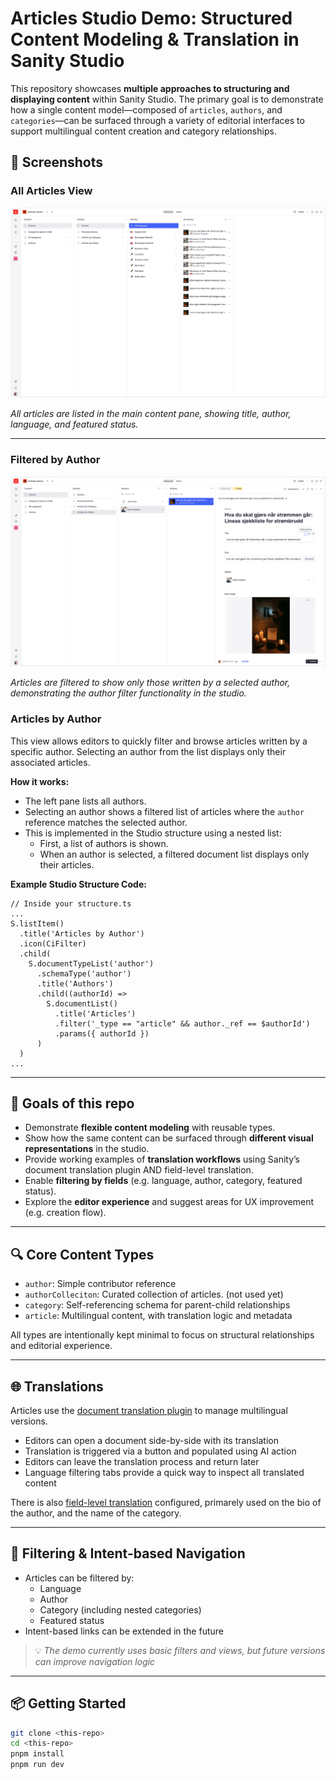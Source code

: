 # Articles Studio Demo: Structured Content Modeling & Translation in Sanity Studio

This repository showcases **multiple approaches to structuring and displaying content** within Sanity Studio. The primary goal is to demonstrate how a single content model—composed of `articles`, `authors`, and `categories`—can be surfaced through a variety of editorial interfaces to support multilingual content creation and category relationships.


## 📸 Screenshots

### All Articles View

![All Articles in Sanity Studio](./public/all-articles.png)

*All articles are listed in the main content pane, showing title, author, language, and featured status.*

---

### Filtered by Author

![Articles Filtered by Author](./public/filtered-articles-by-author.png)

*Articles are filtered to show only those written by a selected author, demonstrating the author filter functionality in the studio.*

### Articles by Author

This view allows editors to quickly filter and browse articles written by a specific author. Selecting an author from the list displays only their associated articles.

**How it works:**
- The left pane lists all authors.
- Selecting an author shows a filtered list of articles where the `author` reference matches the selected author.
- This is implemented in the Studio structure using a nested list:  
  - First, a list of authors is shown.
  - When an author is selected, a filtered document list displays only their articles.

**Example Studio Structure Code:**
```
// Inside your structure.ts
...
S.listItem()
  .title('Articles by Author')
  .icon(CiFilter)
  .child(
    S.documentTypeList('author')
      .schemaType('author')
      .title('Authors')
      .child((authorId) =>
        S.documentList()
          .title('Articles')
          .filter('_type == "article" && author._ref == $authorId')
          .params({ authorId })
      )
  )
...
```








---

## 🎯 Goals of this repo

- Demonstrate **flexible content modeling** with reusable types.
- Show how the same content can be surfaced through **different visual representations** in the studio.
- Provide working examples of **translation workflows** using Sanity’s document translation plugin AND field-level translation.
- Enable **filtering by fields** (e.g. language, author, category, featured status).
- Explore the **editor experience** and suggest areas for UX improvement (e.g. creation flow).

---

## 🔍 Core Content Types

- `author`: Simple contributor reference
- `authorColleciton`: Curated collection of articles. (not used yet)
- `category`: Self-referencing schema for parent-child relationships
- `article`: Multilingual content, with translation logic and metadata

All types are intentionally kept minimal to focus on structural relationships and editorial experience.

---

## 🌐 Translations

Articles use the [document translation plugin](https://www.sanity.io/plugins/document-internationalization) to manage multilingual versions.

- Editors can open a document side-by-side with its translation
- Translation is triggered via a button and populated using AI action
- Editors can leave the translation process and return later
- Language filtering tabs provide a quick way to inspect all translated content

There is also [field-level translation](https://www.sanity.io/plugins/internationalized-array) configured, primarely used on the bio of the author, and the name of the category.

---

## 🧭 Filtering & Intent-based Navigation

- Articles can be filtered by:
  - Language
  - Author
  - Category (including nested categories)
  - Featured status
- Intent-based links can be extended in the future 

> 💡 _The demo currently uses basic filters and views, but future versions can improve navigation logic_

---


## 📦 Getting Started

```bash
git clone <this-repo>
cd <this-repo>
pnpm install
pnpm run dev
